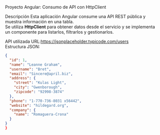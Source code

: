 Proyecto Angular: Consumo de API con HttpClient

Descripción
Esta aplicación Angular consume una API REST pública y muestra información en una tabla.  
Se utiliza **HttpClient** para obtener datos desde el servicio y se implementa un componente para listarlos, filtrarlos y gestionarlos.

API utilizada
URL:https://jsonplaceholder.typicode.com/users  
Estructura JSON:
```json
{
  "id": 1,
  "name": "Leanne Graham",
  "username": "Bret",
  "email": "Sincere@april.biz",
  "address": {
    "street": "Kulas Light",
    "city": "Gwenborough",
    "zipcode": "92998-3874"
  },
  "phone": "1-770-736-8031 x56442",
  "website": "hildegard.org",
  "company": {
    "name": "Romaguera-Crona"
  }
}
}
